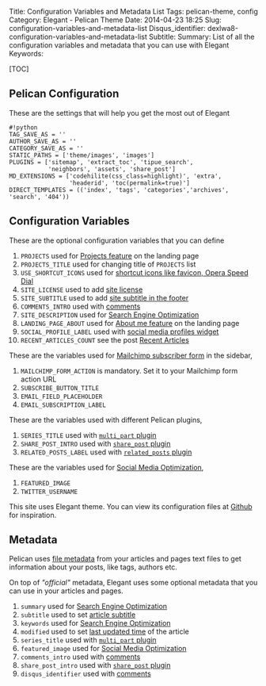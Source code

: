 Title: Configuration Variables and Metadata List
Tags: pelican-theme, config
Category: Elegant - Pelican Theme
Date: 2014-04-23 18:25
Slug: configuration-variables-and-metadata-list
Disqus_identifier: dexlwa8-configuration-variables-and-metadata-list
Subtitle: 
Summary: List of all the configuration variables and metadata that you can use with Elegant
Keywords: 

[TOC]

## Pelican Configuration

These are the settings that will help you get the most out of Elegant

    #!python
    TAG_SAVE_AS = ''
    AUTHOR_SAVE_AS = ''
    CATEGORY_SAVE_AS = ''
    STATIC_PATHS = ['theme/images', 'images']
    PLUGINS = ['sitemap', 'extract_toc', 'tipue_search',
               'neighbors', 'assets', 'share_post']
    MD_EXTENSIONS = ['codehilite(css_class=highlight)', 'extra',
                     'headerid', 'toc(permalink=true)']
    DIRECT_TEMPLATES = (('index', 'tags', 'categories','archives', 'search', '404'))

## Configuration Variables

These are the optional configuration variables that you can define

1. `PROJECTS` used for [Projects
   feature](elegant-best-pelican-theme-features#projects)
   on the landing page
1. `PROJECTS_TITLE` used for changing title of `PROJECTS` list
1. `USE_SHORTCUT_ICONS` used for [shortcut icons like favicon, Opera Speed
   Dial](how-to-set-shortcut-icons)
1. `SITE_LICENSE` used to add [site
   license](few-more-features-of-elegant#add-license-to-your-site)
1. `SITE_SUBTITLE` used to add [site subtitle in the
   footer](few-more-features-of-elegant#site-subtitle)
1. `COMMENTS_INTRO` used with
   [comments](how-to-use-disqus-comments-elegantly#invite-visitors-to-comment)
1. `SITE_DESCRIPTION` used for [Search Engine
   Optimization](search-engine-and-social-media-optimization#search-engine-optimization-seo)
1. `LANDING_PAGE_ABOUT` used for [About me
   feature](elegant-best-pelican-theme-features#about-me)
   on the landing page
1. `SOCIAL_PROFILE_LABEL` used with [social media profiles
   widget](how-to-display-your-social-media-profiles)
1. `RECENT_ARTICLES_COUNT` see the post [Recent
   Articles](elegant-best-pelican-theme-features#recent-articles)

These are the variables used for [Mailchimp subscriber
form](elegant-best-pelican-theme-features#mailchimp) in the sidebar,

1. `MAILCHIMP_FORM_ACTION` is mandatory. Set it to your Mailchimp form action
   URL
1. `SUBSCRIBE_BUTTON_TITLE`
1. `EMAIL_FIELD_PLACEHOLDER`
1. `EMAIL_SUBSCRIPTION_LABEL`

These are the variables used with different Pelican plugins,

1. `SERIES_TITLE` used with [`multi_part` plugin](how-to-use-multi-part-plugin)
1. `SHARE_POST_INTRO` used with [`share_post`
   plugin](how-to-use-social-sharing-plugin)
1. `RELATED_POSTS_LABEL` used with [`related_posts`
   plugin](https://github.com/getpelican/pelican-plugins/tree/master/related_posts) 

These are the variables used for [Social Media
Optimization](search-engine-and-social-media-optimization#social-media-optimization-smo),

1. `FEATURED_IMAGE`
1. `TWITTER_USERNAME`

This site uses Elegant theme. You
can view its configuration files at
[Github](https://github.com/Pelican-Elegant/documentation) for inspiration.

## Metadata

Pelican uses [file
metadata](http://docs.getpelican.com/en/latest/getting_started.html#file-metadata)
from your articles and pages text files to get information about your posts,
like tags, authors etc.

On top of *"official"* metadata, Elegant uses some optional metadata that you
can use in your articles and pages.

1. `summary` used for [Search Engine
    Optimization](search-engine-and-social-media-optimization#search-engine-optimization-seo)
1. `subtitle` used to set [article
    subtitle](elegant-best-pelican-theme-features#article-subtitle)
1. `keywords` used for [Search Engine
    Optimization](search-engine-and-social-media-optimization#search-engine-optimization-seo)
1. `modified` used to set [last updated time](how-does-modified-metadata-works)
    of the article
1. `series_title` used with [`multi_part` plugin](how-to-use-multi-part-plugin)
1. `featured_image` used for [Social Media
    Optimization](search-engine-and-social-media-optimization#social-media-optimization-smo)
1. `comments_intro` used with
    [comments](how-to-use-disqus-comments-elegantly#invite-visitors-to-comment)
1. `share_post_intro` used with [`share_post`
    plugin](how-to-use-social-sharing-plugin)
1. `disqus_identifier` used with
    [comments](how-to-use-disqus-comments-elegantly#disqus-thread-id)

